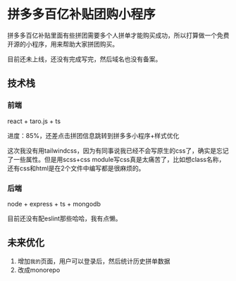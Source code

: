 # 拼多多百亿补贴团购小程序

拼多多百亿补贴里面有些拼团需要多个人拼单才能购买成功，所以打算做一个免费开源的小程序，用来帮助大家拼团购买。

目前还未上线，还没有完成写完，然后域名也没有备案。

## 技术栈

### 前端

react + taro.js + ts

进度：85%，还差点击拼团信息跳转到拼多多小程序+样式优化

这次我没有用tailwindcss，因为有同事说我已经不会写原生的css了，确实是忘记了一些属性。但是用scss+css module写css真是太痛苦了，比如想class名称，还有css和html是在2个文件中编写都是很麻烦的。


### 后端

node + express + ts + mongodb

目前还没有配eslint那些哈哈，我有点懒。

## 未来优化

1. 增加`我的`页面，用户可以登录后，然后统计历史拼单数据
2. 改成monorepo


